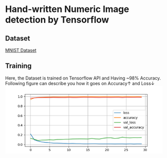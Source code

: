 # Hand-written Numeric Image detection by Tensorflow<br/>
## Dataset<br/>
[MNIST Dataset](https://data.deepai.org/mnist.zip)<br/>
## Training<br/>
Here, the Dataset is trained on Tensorflow API and Having ~98% Accuracy.<br/>
Following figure can describe you how it goes on Accuracy↑ and Loss↓ <br/>
![Figure_1.png](Figure_1.png)
